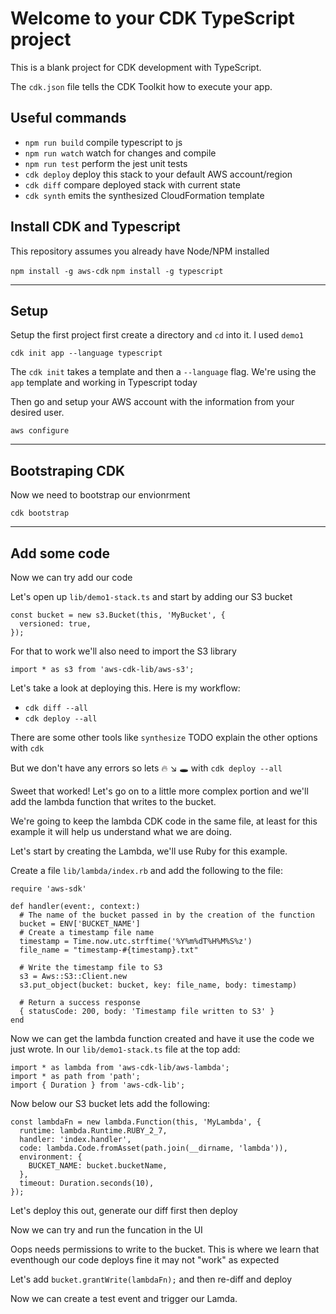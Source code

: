 # Welcome to your CDK TypeScript project

This is a blank project for CDK development with TypeScript.

The `cdk.json` file tells the CDK Toolkit how to execute your app.

## Useful commands

* `npm run build`   compile typescript to js
* `npm run watch`   watch for changes and compile
* `npm run test`    perform the jest unit tests
* `cdk deploy`      deploy this stack to your default AWS account/region
* `cdk diff`        compare deployed stack with current state
* `cdk synth`       emits the synthesized CloudFormation template

## Install CDK and Typescript
This repository assumes you already have Node/NPM installed

`npm install -g aws-cdk`
`npm install -g typescript`

---
## Setup
Setup the first project first create a directory and `cd` into it. I used `demo1`

```
cdk init app --language typescript
```
The `cdk init` takes a template and then a `--language` flag. We're using the `app` template and working in Typescript today

Then go and setup your AWS account with the information from your desired user.

`aws configure`

---

## Bootstraping CDK
Now we need to bootstrap our envionrment

```
cdk bootstrap
```

---
## Add some code
Now we can try add our code

Let's open up `lib/demo1-stack.ts` and start by adding our S3 bucket

```
const bucket = new s3.Bucket(this, 'MyBucket', {
  versioned: true,
});
```

For that to work we'll also need to import the  S3 library
```
import * as s3 from 'aws-cdk-lib/aws-s3';
```

Let's take a look at deploying this. Here is my workflow:
* `cdk diff --all`
* `cdk deploy --all`

There are some other tools like `synthesize` TODO explain the other options with `cdk`

But we don't have any errors so lets :fire: :arrow_lower_right: :hole: with `cdk deploy --all`

Sweet that worked! Let's go on to a little more complex portion and we'll add the lambda function that writes to the bucket.

We're going to keep the lambda CDK code in the same file, at least for this example it will help us understand what we are doing.

Let's start by creating the Lambda, we'll use Ruby for this example.

Create a file `lib/lambda/index.rb` and add the following to the file:

```
require 'aws-sdk'

def handler(event:, context:)
  # The name of the bucket passed in by the creation of the function
  bucket = ENV['BUCKET_NAME']
  # Create a timestamp file name
  timestamp = Time.now.utc.strftime('%Y%m%dT%H%M%S%z')
  file_name = "timestamp-#{timestamp}.txt"

  # Write the timestamp file to S3
  s3 = Aws::S3::Client.new
  s3.put_object(bucket: bucket, key: file_name, body: timestamp)

  # Return a success response
  { statusCode: 200, body: 'Timestamp file written to S3' }
end
```

Now we can get the lambda function created and have it use the code we just wrote. In our `lib/demo1-stack.ts` file at the top add:

```
import * as lambda from 'aws-cdk-lib/aws-lambda';
import * as path from 'path';
import { Duration } from 'aws-cdk-lib';
```


Now below our S3 bucket lets add the following:

```
const lambdaFn = new lambda.Function(this, 'MyLambda', {
  runtime: lambda.Runtime.RUBY_2_7,
  handler: 'index.handler',
  code: lambda.Code.fromAsset(path.join(__dirname, 'lambda')),
  environment: {
    BUCKET_NAME: bucket.bucketName,
  },
  timeout: Duration.seconds(10),
});
```

Let's deploy this out, generate our diff first then deploy

Now we can try and run the funcation in the UI

Oops needs permissions to write to the bucket. This is where we learn that eventhough our code deploys fine it may not "work" as expected

Let's add `bucket.grantWrite(lambdaFn);` and then re-diff and deploy

Now we can create a test event and trigger our Lamda.
